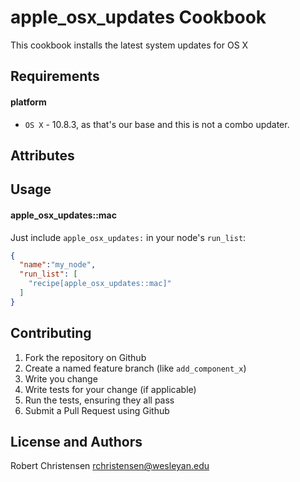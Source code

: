 apple_osx_updates Cookbook
====================
This cookbook installs the latest system updates for OS X

Requirements
------------
#### platform
- `OS X` - 10.8.3, as that's our base and this is not a combo updater.

Attributes
----------

Usage
-----
#### apple_osx_updates::mac

Just include `apple_osx_updates:` in your node's `run_list`:

```json
{
  "name":"my_node",
  "run_list": [
    "recipe[apple_osx_updates::mac]"
  ]
}
```

Contributing
------------

1. Fork the repository on Github
2. Create a named feature branch (like `add_component_x`)
3. Write you change
4. Write tests for your change (if applicable)
5. Run the tests, ensuring they all pass
6. Submit a Pull Request using Github

License and Authors
-------------------
Robert Christensen <rchristensen@wesleyan.edu>
